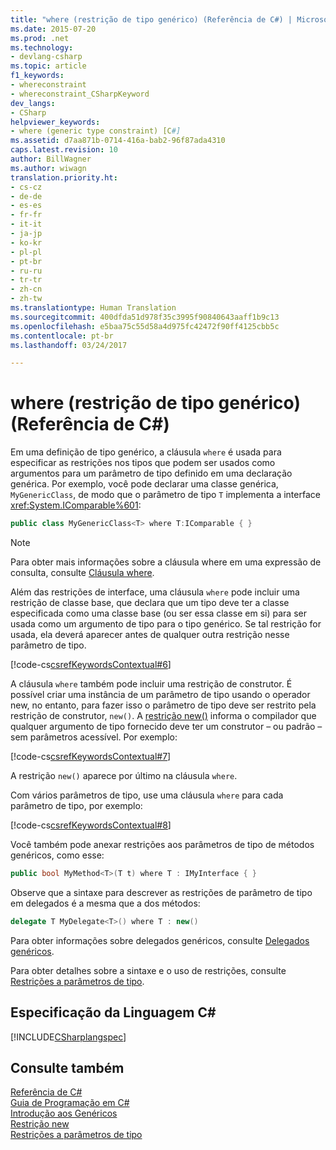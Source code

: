 ```yaml
---
title: "where (restrição de tipo genérico) (Referência de C#) | Microsoft Docs"
ms.date: 2015-07-20
ms.prod: .net
ms.technology:
- devlang-csharp
ms.topic: article
f1_keywords:
- whereconstraint
- whereconstraint_CSharpKeyword
dev_langs:
- CSharp
helpviewer_keywords:
- where (generic type constraint) [C#]
ms.assetid: d7aa871b-0714-416a-bab2-96f87ada4310
caps.latest.revision: 10
author: BillWagner
ms.author: wiwagn
translation.priority.ht:
- cs-cz
- de-de
- es-es
- fr-fr
- it-it
- ja-jp
- ko-kr
- pl-pl
- pt-br
- ru-ru
- tr-tr
- zh-cn
- zh-tw
ms.translationtype: Human Translation
ms.sourcegitcommit: 400dfda51d978f35c3995f90840643aaff1b9c13
ms.openlocfilehash: e5baa75c55d58a4d975fc42472f90ff4125cbb5c
ms.contentlocale: pt-br
ms.lasthandoff: 03/24/2017

---
```

# <a name="where-generic-type-constraint-c-reference"></a>where (restrição de tipo genérico) (Referência de C#)
Em uma definição de tipo genérico, a cláusula `where` é usada para especificar as restrições nos tipos que podem ser usados como argumentos para um parâmetro de tipo definido em uma declaração genérica. Por exemplo, você pode declarar uma classe genérica, `MyGenericClass`, de modo que o parâmetro de tipo `T` implementa a interface <xref:System.IComparable%601>:  
  
```csharp  
public class MyGenericClass<T> where T:IComparable { }  
```  
  
> [!NOTE]
>  Para obter mais informações sobre a cláusula where em uma expressão de consulta, consulte [Cláusula where](../../../csharp/language-reference/keywords/where-clause.md).  
  
 Além das restrições de interface, uma cláusula `where` pode incluir uma restrição de classe base, que declara que um tipo deve ter a classe especificada como uma classe base (ou ser essa classe em si) para ser usada como um argumento de tipo para o tipo genérico. Se tal restrição for usada, ela deverá aparecer antes de qualquer outra restrição nesse parâmetro de tipo.  
  
 [!code-cs[csrefKeywordsContextual#6](../../../csharp/language-reference/keywords/codesnippet/CSharp/where-generic-type-constraint_1.cs)]  
  
 A cláusula `where` também pode incluir uma restrição de construtor. É possível criar uma instância de um parâmetro de tipo usando o operador new, no entanto, para fazer isso o parâmetro de tipo deve ser restrito pela restrição de construtor, `new()`. A [restrição new()](../../../csharp/language-reference/keywords/new-constraint.md) informa o compilador que qualquer argumento de tipo fornecido deve ter um construtor – ou padrão – sem parâmetros acessível. Por exemplo:  
  
 [!code-cs[csrefKeywordsContextual#7](../../../csharp/language-reference/keywords/codesnippet/CSharp/where-generic-type-constraint_2.cs)]  
  
 A restrição `new()` aparece por último na cláusula `where`.  
  
 Com vários parâmetros de tipo, use uma cláusula `where` para cada parâmetro de tipo, por exemplo:  
  
 [!code-cs[csrefKeywordsContextual#8](../../../csharp/language-reference/keywords/codesnippet/CSharp/where-generic-type-constraint_3.cs)]  
  
 Você também pode anexar restrições aos parâmetros de tipo de métodos genéricos, como esse:  
  
```csharp  
public bool MyMethod<T>(T t) where T : IMyInterface { }  
```  
  
 Observe que a sintaxe para descrever as restrições de parâmetro de tipo em delegados é a mesma que a dos métodos:  
  
```csharp  
delegate T MyDelegate<T>() where T : new()  
```  
  
 Para obter informações sobre delegados genéricos, consulte [Delegados genéricos](../../../csharp/programming-guide/generics/generic-delegates.md).  
  
 Para obter detalhes sobre a sintaxe e o uso de restrições, consulte [Restrições a parâmetros de tipo](../../../csharp/programming-guide/generics/constraints-on-type-parameters.md).  
  
## <a name="c-language-specification"></a>Especificação da Linguagem C#  
 [!INCLUDE[CSharplangspec](../../../csharp/language-reference/keywords/includes/csharplangspec_md.md)]  
  
## <a name="see-also"></a>Consulte também  
 [Referência de C#](../../../csharp/language-reference/index.md)   
 [Guia de Programação em C#](../../../csharp/programming-guide/index.md)   
 [Introdução aos Genéricos](../../../csharp/programming-guide/generics/introduction-to-generics.md)   
 [Restrição new](../../../csharp/language-reference/keywords/new-constraint.md)   
 [Restrições a parâmetros de tipo](../../../csharp/programming-guide/generics/constraints-on-type-parameters.md)
